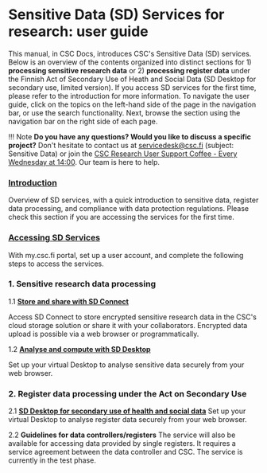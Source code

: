 # Sensitive Data (SD) Services for research: user guide

This manual, in CSC Docs, introduces CSC's Sensitive Data (SD) services. Below is an overview of the contents organized into distinct sections for 1) **processing sensitive research data** or 2) **processing register data** under the Finnish Act of Secondary Use of Heath and Social Data (SD Desktop for secondary use, limited version). If you access SD services for the first time, please refer to the introduction for more information. To navigate the user guide, click on the topics on the left-hand side of the page in the navigation bar, or use the search functionality. Next, browse the section using the navigation bar on the right side of each page.

!!! Note
    **Do you have any questions? Would you like to discuss a specific project?** Don't hesitate to contact us at servicedesk@csc.fi (subject: Sensitive Data) or join the [CSC Research User Support Coffee - Every Wednesday at 14:00](https://ssl.eventilla.com/usersupportcoffee). Our team is here to help.



### **[Introduction](./intro.md)** 

Overview of SD services, with a quick introduction to sensitive data, register data processing, and compliance with data protection regulations.
Please check this section if you are accessing the services for the first time.

### **[Accessing SD Services](./sd-access.md)** 

With my.csc.fi portal, set up a user account, and complete the following steps to access the services.

### 1. Sensitive research data processing


1.1 **[Store and share with SD Connect](./sd_connect.md)** 

Access SD Connect to store encrypted sensitive research data in the CSC's cloud storage solution or share it with your collaborators. Encrypted data upload is possible via a web browser or programmatically.

1.2 **[Analyse and compute with SD Desktop](./sd_desktop.md)** 

Set up your virtual Desktop to analyse sensitive data securely from your web browser. 



### 2. Register data processing under the Act on Secondary Use


2.1 **[SD Desktop for secondary use of health and social data](./sd-desktop-audited.md)**
Set up your virtual Desktop to analyse register data securely from your web browser. 

2.2 **Guidelines for data controllers/registers**
The service will also be available for accessing data provided by single registers. It requires a service agreement between the data controller and CSC. The service is currently in the test phase. 




